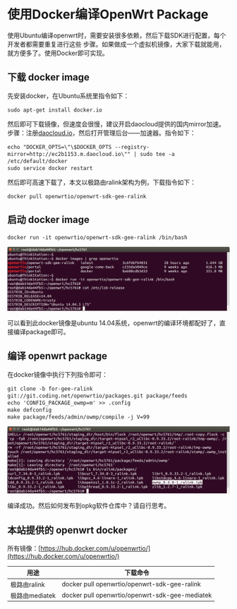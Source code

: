 # 使用Docker编译OpenWrt Package

使用Ubuntu编译openwrt时，需要安装很多依赖，然后下载SDK进行配置，每个开发者都需要重复进行这些 步骤。如果做成一个虚拟机镜像，大家下载就能用，就方便多了。使用Docker即可实现。

## 下载 docker image

先安装docker，在Ubuntu系统里指令如下：

```
sudo apt-get install docker.io
```

然后即可下载镜像，但速度会很慢，建议开启daocloud提供的国内mirror加速。步骤：注册[daocloud.io](https://account.daocloud.io/signup?invite_code=c8bkkhc1uq8i7z8nin93)，然后打开管理后台——加速器。指令如下：

```
echo "DOCKER_OPTS=\"\$DOCKER_OPTS --registry-mirror=http://ec2b1153.m.daocloud.io\"" | sudo tee -a /etc/default/docker
sudo service docker restart
```

然后即可高速下载了，本文以极路由ralink架构为例，下载指令如下：

```
docker pull openwrtio/openwrt-sdk-gee-ralink
```

## 启动 docker image

```
docker run -it openwrtio/openwrt-sdk-gee-ralink /bin/bash
```

![docker-images-and-run](images/docker-images-and-run.png)

可以看到此docker镜像是ubuntu 14.04系统，openwrt的编译环境都配好了，直接编译package即可。

## 编译 openwrt package

在docker镜像中执行下列指令即可：

```
git clone -b for-gee-ralink git://git.coding.net/openwrtio/packages.git package/feeds
echo 'CONFIG_PACKAGE_owmp=m' >> .config
make defconfig
make package/feeds/admin/owmp/compile -j V=99
```

![docker-build-openwrt-package-success](images/docker-build-openwrt-package-success.png)

编译成功。然后如何发布到opkg软件仓库中？请自行思考。

## 本站提供的 openwrt docker

所有镜像：[https://hub.docker.com/u/openwrtio/](https://hub.docker.com/u/openwrtio/)

用途 | 下载命令
-----|-----
极路由ralink | docker pull openwrtio/openwrt-sdk-gee-ralink
极路由mediatek | docker pull openwrtio/openwrt-sdk-gee-mediatek

<!-- 多说评论框 start -->
<div class="ds-thread" data-thread-key="docs-build-openwrt-package-using-docker" data-title="使用Docker编译OpenWrt package" data-url="http://openwrt.io/docs/build-openwrt-package-using-docker/"></div>
<!-- 多说评论框 end -->
